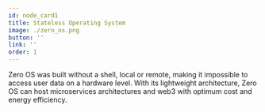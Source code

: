 ```yaml
---
id: node_card1
title: Stateless Operating System
image: ./zero_os.png
button: ''
link: ''
order: 1
---
```


Zero OS was built without a shell, local or remote, making it impossible to access user data on a hardware level. With its lightweight architecture, Zero OS can host microservices architectures and web3 with optimum cost and energy efficiency.
